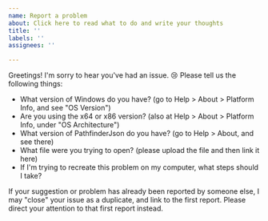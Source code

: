 ```yaml
---
name: Report a problem
about: Click here to read what to do and write your thoughts
title: ''
labels: ''
assignees: ''

---
```


Greetings! I'm sorry to hear you've had an issue. 😢 Please tell us the following things:

- What version of Windows do you have? (go to Help > About > Platform Info, and see "OS Version")
- Are you using the x64 or x86 version? (also at Help > About > Platform Info, under "OS Architecture")
- What version of PathfinderJson do you have? (go to Help > About, and see there)
- What file were you trying to open? (please upload the file and then link it here)
- If I'm trying to recreate this problem on my computer, what steps should I take?

If your suggestion or problem has already been reported by someone else, I may "close" your issue as a duplicate, and link to the first report. Please direct your attention to that first report instead.